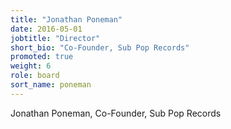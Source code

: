 ```yaml
---
title: "Jonathan Poneman"
date: 2016-05-01
jobtitle: "Director"
short_bio: "Co-Founder, Sub Pop Records"
promoted: true
weight: 6
role: board
sort_name: poneman
---
```


Jonathan Poneman, Co-Founder, Sub Pop Records